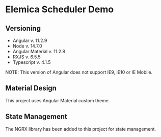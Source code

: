 # Elemica Scheduler Demo

## Versioning

- Angular v. 11.2.9
- Node v. 14.7.0
- Angular Material v. 11.2.8
- RXJS v. 6.5.5
- Typescript v. 4.1.5

NOTE: This version of Angular does not support IE9, IE10 or IE Mobile.

## Material Design

This project uses Angular Material custom theme.

## State Management

The NGRX library has been added to this project for state management.
